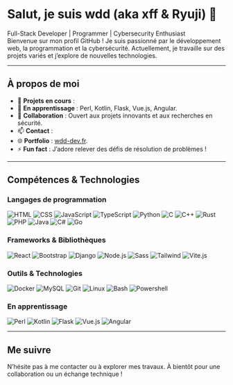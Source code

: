 # Salut, je suis wdd (aka xff & Ryuji) 👋

Full-Stack Developer | Programmer | Cybersecurity Enthusiast  
Bienvenue sur mon profil GitHub ! Je suis passionné par le développement web, la programmation et la cybersécurité. Actuellement, je travaille sur des projets variés et j’explore de nouvelles technologies.

---

## À propos de moi

- 🔭 **Projets en cours** : 
- 🌱 **En apprentissage** : Perl, Kotlin, Flask, Vue.js, Angular.  
- 👯 **Collaboration** : Ouvert aux projets innovants et aux recherches en sécurité.  
- 📫 **Contact** : 
- 🌐 **Portfolio** : [wdd-dev.fr](https://wdd-dev.fr).  
- ⚡ **Fun fact** : J’adore relever des défis de résolution de problèmes !

---

## Compétences & Technologies

### Langages de programmation
![HTML](https://skillicons.dev/icons?i=html) ![CSS](https://skillicons.dev/icons?i=css) ![JavaScript](https://skillicons.dev/icons?i=js) ![TypeScript](https://skillicons.dev/icons?i=typescript) ![Python](https://skillicons.dev/icons?i=python) ![C](https://skillicons.dev/icons?i=c) ![C++](https://skillicons.dev/icons?i=cpp) ![Rust](https://skillicons.dev/icons?i=rust) ![PHP](https://skillicons.dev/icons?i=php) ![Java](https://skillicons.dev/icons?i=java) ![C#](https://skillicons.dev/icons?i=cs) ![Go](https://skillicons.dev/icons?i=go)

### Frameworks & Bibliothèques
![React](https://skillicons.dev/icons?i=react) ![Bootstrap](https://skillicons.dev/icons?i=bootstrap) ![Django](https://skillicons.dev/icons?i=django) ![Node.js](https://skillicons.dev/icons?i=nodejs) ![Sass](https://skillicons.dev/icons?i=sass) ![Tailwind](https://skillicons.dev/icons?i=tailwind) ![Vite.js](https://skillicons.dev/icons?i=vite)

### Outils & Technologies
![Docker](https://skillicons.dev/icons?i=docker) ![MySQL](https://skillicons.dev/icons?i=mysql) ![Git](https://skillicons.dev/icons?i=git) ![Linux](https://skillicons.dev/icons?i=linux) ![Bash](https://skillicons.dev/icons?i=bash) ![Powershell](https://skillicons.dev/icons?i=powershell)

### En apprentissage
![Perl](https://skillicons.dev/icons?i=perl) ![Kotlin](https://skillicons.dev/icons?i=kotlin) ![Flask](https://skillicons.dev/icons?i=flask) ![Vue.js](https://skillicons.dev/icons?i=vue) ![Angular](https://skillicons.dev/icons?i=angular)

---

## Me suivre
N’hésite pas à me contacter ou à explorer mes travaux. À bientôt pour une collaboration ou un échange technique !
